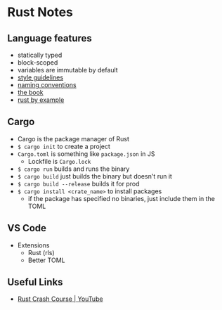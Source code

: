 # Rust Notes

## Language features

- statically typed
- block-scoped
- variables are immutable by default
- [style guidelines](https://doc.rust-lang.org/1.0.0/style/README.html)
- [naming conventions](https://doc.rust-lang.org/1.0.0/style/style/naming/README.html)
- [the book](https://doc.rust-lang.org/book/)
- [rust by example](https://doc.rust-lang.org/stable/rust-by-example/)

## Cargo

- Cargo is the package manager of Rust
- `$ cargo init` to create a project
- `Cargo.toml` is something like `package.json` in JS
  - Lockfile is `Cargo.lock`
- `$ cargo run` builds and runs the binary
- `$ cargo build` just builds the binary but doesn't run it
- `$ cargo build --release` builds it for prod
- `$ cargo install <crate_name>` to install packages
  - if the package has specified no binaries, just include them in the TOML

## VS Code

- Extensions
  - Rust (rls)
  - Better TOML

## Useful Links
- [Rust Crash Course | YouTube](https://www.youtube.com/watch?v=zF34dRivLOw)